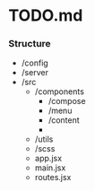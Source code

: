 # TODO.md

### Structure

* /config
* /server
* /src
  * /components
    * /compose
    * /menu
    * /content
    * 
  * /utils
  * /scss
  * app.jsx
  * main.jsx
  * routes.jsx
